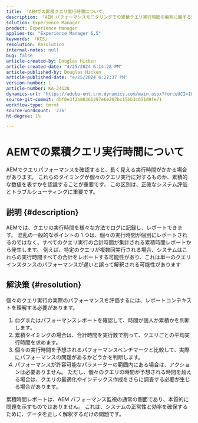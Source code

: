 ```yaml
---
title: 「AEMでの累積クエリ実行時間について」
description: 「AEM パフォーマンスモニタリングでの累積クエリ実行時間の解釈に関する説明」
solution: Experience Manager
product: Experience Manager
applies-to: "Experience Manager 6.5"
keywords: 「KCS」
resolution: Resolution
internal-notes: null
bug: false
article-created-by: Douglas Hicken
article-created-date: "4/25/2024 6:14:28 PM"
article-published-by: Douglas Hicken
article-published-date: "4/25/2024 6:27:37 PM"
version-number: 1
article-number: KA-24128
dynamics-url: "https://adobe-ent.crm.dynamics.com/main.aspx?forceUCI=1&pagetype=entityrecord&etn=knowledgearticle&id=c8d669a5-2f03-ef11-a1fe-6045bd006793"
source-git-commit: dbf0e3f2b88361297e6e207bc15bb3c051d9fe71
workflow-type: tm+mt
source-wordcount: '276'
ht-degree: 1%

---
```


# AEMでの累積クエリ実行時間について


AEMでクエリパフォーマンスを確認すると、長く見える実行時間がかかる場合があります。 これらのタイミングが個々のクエリ実行に対するものか、累積的な数値を表すかを認識することが重要です。 この区別は、正確なシステム評価とトラブルシューティングに重要です。

## 説明 {#description}


AEMでは、クエリの実行時間を様々な方法でログに記録し、レポートできます。 混乱の一般的なポイントの 1 つは、個々の実行時間が個別にレポートされるのではなく、すべてのクエリ実行の合計時間が集計される累積時間レポートから発生します。 例えば、特定のクエリが複数回実行される場合、システムはこれらの実行時間すべての合計をレポートする可能性があり、これは単一のクエリインスタンスのパフォーマンスが遅いと誤って解釈される可能性があります


## 解決策 {#resolution}


個々のクエリ実行の実際のパフォーマンスを評価するには、レポートコンテキストを理解する必要があります。

1. ログまたはパフォーマンスレポートを確認して、時間が個人か累積かを判断します。
2. 累積タイミングの場合は、合計時間を実行数で割って、クエリごとの平均実行時間を求めます。
3. 個々の実行時間を予想されるパフォーマンスベンチマークと比較して、実際にパフォーマンスの問題があるかどうかを判断します。
4. パフォーマンスが許容可能なパラメーターの範囲内にある場合は、アクションは必要ありません。 ただし、個々のクエリの時間が予想される時間を超える場合は、クエリの最適化やインデックス作成をさらに調査する必要が生じる場合があります。


累積時間レポートは、AEM パフォーマンス監視の通常の側面であり、本質的に問題を示すものではありません。 これは、システムの正常性と効率を確保するために、データを正しく解釈するだけの問題です。
